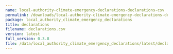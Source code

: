 ```yaml
---
name: local-authority-climate-emergency-declarations-declarations-csv
permalink: /downloads/local-authority-climate-emergency-declarations-declarations-csv/latest
package: local_authority_climate_emergency_declarations
title: declarations
filename: declarations.csv
version: latest
full_version: 0.3.8
file: /data/local_authority_climate_emergency_declarations/latest/declarations.csv
---
```

